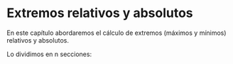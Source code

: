 # Extremos relativos y absolutos #

En este capítulo abordaremos el cálculo de extremos (máximos y mínimos) relativos y absolutos.  

Lo dividimos en n secciones:
